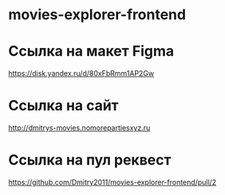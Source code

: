 # movies-explorer-frontend

# Ссылка на макет Figma

https://disk.yandex.ru/d/80xFbRmm1AP2Gw

# Ссылка на сайт

http://dmitrys-movies.nomorepartiesxyz.ru

# Ссылка на пул реквест

https://github.com/Dmitry2011/movies-explorer-frontend/pull/2